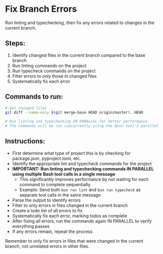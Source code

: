 # Fix Branch Errors

Run linting and typechecking, then fix any errors related to changes in the current branch.

## Steps:
1. Identify changed files in the current branch compared to the base branch
2. Run linting commands on the project
3. Run typecheck commands on the project
4. Filter errors to only those in changed files
5. Systematically fix each error

## Commands to run:
```bash
# Get changed files
git diff --name-only $(git merge-base HEAD origin/master)..HEAD

# Run linting and typechecking IN PARALLEL for better performance
# The commands will be run concurrently using the Bash tool's parallel execution capability
```

## Instructions:
- First determine what type of project this is by checking for package.json, pyproject.toml, etc.
- Identify the appropriate lint and typecheck commands for the project
- **IMPORTANT: Run linting and typechecking commands IN PARALLEL using multiple Bash tool calls in a single message**
  - This significantly improves performance by not waiting for each command to complete sequentially
  - Example: Send both `bun run lint` and `bun run typecheck` as separate tool calls in the same message
- Parse the output to identify errors
- Filter to only errors in files changed in the current branch
- Create a todo list of all errors to fix
- Systematically fix each error, marking todos as complete
- After fixing all errors, run the commands again IN PARALLEL to verify everything passes
- If any errors remain, repeat the process

Remember to only fix errors in files that were changed in the current branch, not unrelated errors in other files.
